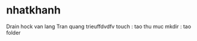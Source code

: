 # nhatkhanh
Drain hock van lang
Tran quang trieuffdvdfv
touch <tenthumuc>: tao thu muc
mkdir <ten>: tao folder